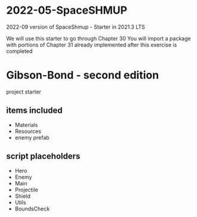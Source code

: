 # 2022-05-SpaceSHMUP
 2022-09 version of SpaceShmup - Starter in 2021.3 LTS
 
 We will use this starter to go through Chapter 30
 You will import a package with portions of Chapter 31 already implemented after this exercise is completed

# Gibson-Bond - second edition
project starter
## items included
- Materials
- Resources
- enemy prefab
## script placeholders
- Hero
- Enemy
- Main
- Projectile
- Shield
- Utils
- BoundsCheck
